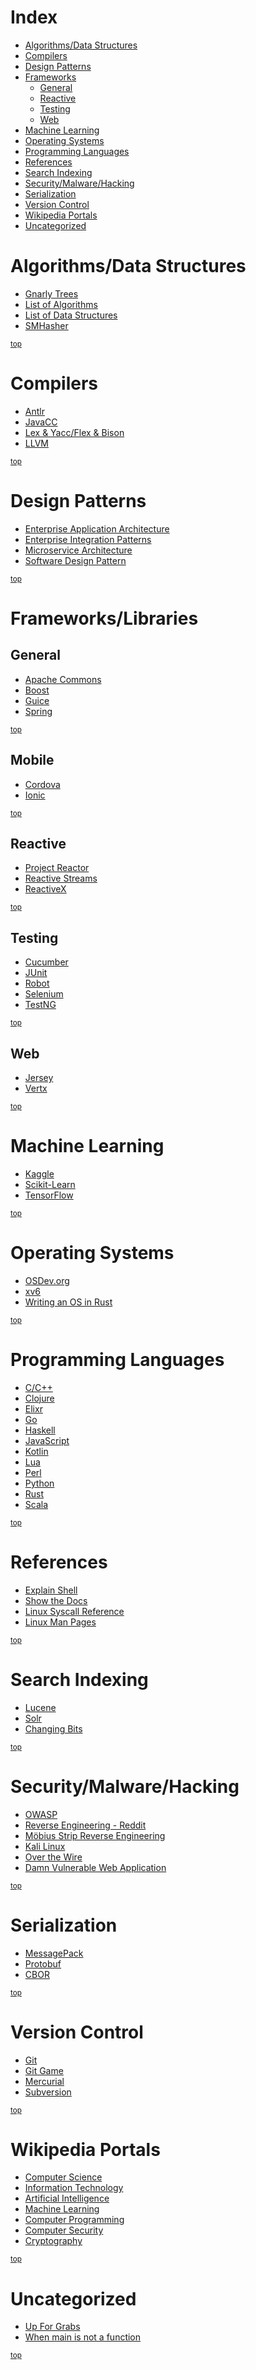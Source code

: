 # Index
* [Algorithms/Data Structures](#algorithmsdata-structures)
* [Compilers](#compilers)
* [Design Patterns](#design-patterns)
* [Frameworks](#frameworkslibraries)
  * [General](#general)
  * [Reactive](#reactive)
  * [Testing](#testing)
  * [Web](#web)
* [Machine Learning](#machine-learning)
* [Operating Systems](#operating-systems)
* [Programming Languages](#programming-languages)
* [References](#references)
* [Search Indexing](#search-indexing)
* [Security/Malware/Hacking](#securitymalwarehacking)
* [Serialization](#serialization)
* [Version Control](#version-control)
* [Wikipedia Portals](#wikipedia-portals)
* [Uncategorized](#uncategorized)

# Algorithms/Data Structures
* [Gnarly Trees](https://people.ksp.sk/~kuko/gnarley-trees/)
* [List of Algorithms](https://en.wikipedia.org/wiki/List_of_algorithms)
* [List of Data Structures](https://en.wikipedia.org/wiki/List_of_data_structures)
* [SMHasher](https://github.com/aappleby/smhasher)

<sup>[top](#index)</sup>

# Compilers
* [Antlr](http://www.antlr.org/)
* [JavaCC](https://javacc.org/)
* [Lex & Yacc/Flex & Bison](http://dinosaur.compilertools.net/)
* [LLVM](https://llvm.org/)

<sup>[top](#index)</sup>

# Design Patterns
* [Enterprise Application Architecture](https://martinfowler.com/eaaCatalog/)
* [Enterprise Integration Patterns](http://www.enterpriseintegrationpatterns.com/)
* [Microservice Architecture](http://microservices.io/)
* [Software Design Pattern](https://en.wikipedia.org/wiki/Software_design_pattern)

<sup>[top](#index)</sup>

# Frameworks/Libraries
## General
* [Apache Commons](https://commons.apache.org/)
* [Boost](http://www.boost.org/)
* [Guice](https://github.com/google/guice/wiki/Motivation)
* [Spring](https://spring.io/)

<sup>[top](#index)</sup>

## Mobile
* [Cordova](https://cordova.apache.org/)
* [Ionic](https://ionicframework.com/)

<sup>[top](#index)</sup>

## Reactive
* [Project Reactor](https://projectreactor.io/)
* [Reactive Streams](http://www.reactive-streams.org/)
* [ReactiveX](http://reactivex.io/)

<sup>[top](#index)</sup>

## Testing
* [Cucumber](https://cucumber.io/)
* [JUnit](http://junit.org/)
* [Robot](http://robotframework.org/)
* [Selenium](http://www.seleniumhq.org/)
* [TestNG](http://testng.org/doc/)

<sup>[top](#index)</sup>

## Web
* [Jersey](https://jersey.github.io/)
* [Vertx](http://vertx.io/)

<sup>[top](#index)</sup>

# Machine Learning
* [Kaggle](https://www.kaggle.com/)
* [Scikit-Learn](http://scikit-learn.org/stable/)
* [TensorFlow](https://www.tensorflow.org/)

<sup>[top](#index)</sup>

# Operating Systems
* [OSDev.org](http://wiki.osdev.org/Expanded_Main_Page)
* [xv6](https://pdos.csail.mit.edu/6.828/2017/xv6.html)
* [Writing an OS in Rust](https://os.phil-opp.com/)

<sup>[top](#index)</sup>

# Programming Languages
* [C/C++](http://www.cplusplus.com/)
* [Clojure](https://clojure.org/)
* [Elixr](https://elixir-lang.org/)
* [Go](https://golang.org/)
* [Haskell](https://www.haskell.org/)
* [JavaScript](https://developer.mozilla.org/en-US/docs/Web/JavaScript)
* [Kotlin](https://kotlinlang.org/)
* [Lua](https://www.lua.org/)
* [Perl](https://www.perl.org/)
* [Python](https://www.python.org/)
* [Rust](https://www.rust-lang.org/)
* [Scala](https://www.scala-lang.org/)

<sup>[top](#index)</sup>

# References
* [Explain Shell](https://explainshell.com/)
* [Show the Docs](http://showthedocs.com/)
* [Linux Syscall Reference](http://syscalls.kernelgrok.com/)
* [Linux Man Pages](https://linux.die.net/man/)

<sup>[top](#index)</sup>

# Search Indexing
* [Lucene](https://lucene.apache.org/)
* [Solr](http://lucene.apache.org/solr/)
* [Changing Bits](http://blog.mikemccandless.com/)

<sup>[top](#index)</sup>

# Security/Malware/Hacking
* [OWASP](https://www.owasp.org/)
* [Reverse Engineering - Reddit](https://www.reddit.com/r/ReverseEngineering/comments/hg0fx/a_modest_proposal_absolutely_no_babies_involved/)
* [Möbius Strip Reverse Engineering](http://www.msreverseengineering.com/program-analysis-reading-list/)
* [Kali Linux](https://www.kali.org/)
* [Over the Wire](http://overthewire.org)
* [Damn Vulnerable  Web Application](http://www.dvwa.co.uk/)

<sup>[top](#index)</sup>

# Serialization
* [MessagePack](http://msgpack.org/index.html)
* [Protobuf](https://developers.google.com/protocol-buffers/)
* [CBOR](http://cbor.io/)

<sup>[top](#index)</sup>

# Version Control
* [Git](https://git-scm.com/)
* [Git Game](https://www.git-game.com/)
* [Mercurial](https://www.mercurial-scm.org/)
* [Subversion](https://subversion.apache.org/)

<sup>[top](#index)</sup>

# Wikipedia Portals
* [Computer Science](https://en.wikipedia.org/wiki/Portal:Computer_science)
* [Information Technology](https://en.wikipedia.org/wiki/Portal:Information_technology)
* [Artificial Intelligence](https://en.wikipedia.org/wiki/Portal:Artificial_intelligence)
* [Machine Learning](https://en.wikipedia.org/wiki/Portal:Machine_learning)
* [Computer Programming](https://en.wikipedia.org/wiki/Portal:Computer_programming)
* [Computer Security](https://en.wikipedia.org/wiki/Portal:Computer_security)
* [Cryptography](https://en.wikipedia.org/wiki/Portal:Cryptography)

<sup>[top](#index)</sup>

# Uncategorized
* [Up For Grabs](http://up-for-grabs.net/)
* [When main is not a function](http://jroweboy.github.io/c/asm/2015/01/26/when-is-main-not-a-function.html)

<sup>[top](#index)</sup>
